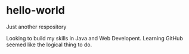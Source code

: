# hello-world
Just another respository

Looking to build my skills in Java and Web Developent.  Learning GitHub seemed like the logical thing to do.
